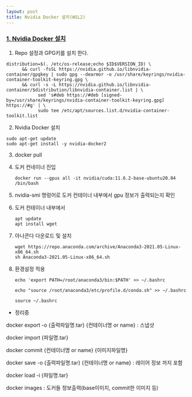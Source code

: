 ```yaml
---
layout: post
title: Nvidia Docker 설치(WSL2)
---
```


### [1. Nvidia Docker 설치](https://lolz0309.tistory.com/8#--%--Nvidia%--Docker%--%EC%--%A-%EC%B-%--)

1) Repo 설정과 GPG키를 설치 한다.

```shell
distribution=$(. /etc/os-release;echo $ID$VERSION_ID) \
      && curl -fsSL https://nvidia.github.io/libnvidia-container/gpgkey | sudo gpg --dearmor -o /usr/share/keyrings/nvidia-container-toolkit-keyring.gpg \
      && curl -s -L https://nvidia.github.io/libnvidia-container/$distribution/libnvidia-container.list | \
            sed 's#deb https://#deb [signed-by=/usr/share/keyrings/nvidia-container-toolkit-keyring.gpg] https://#g' | \
            sudo tee /etc/apt/sources.list.d/nvidia-container-toolkit.list
```

2) Nvidia Docker 설치

```shell
sudo apt-get update
sudo apt-get install -y nvidia-docker2
```



3. docker pull

   

4. 도커 컨네이너 진입
   ```
   docker run --gpus all -it nvidia/cuda:11.6.2-base-ubuntu20.04 /bin/bash
   ```
   

5. nvidia-smi 명렁어로 도커 컨테이너 내부에서 gpu 정보가 출력되는지 확인

   

6. 도커 컨테이너 내부에서 
   ```
   apt update
   apt install wget
   ```

   
8. 아나콘다 다운로드 및 설치
   ```
   wget https://repo.anaconda.com/archive/Anaconda3-2021.05-Linux-x86_64.sh 
   sh Anaconda3-2021.05-Linux-x86_64.sh 
   ```
   

9. 환경설정 적용

   ```
   echo 'export PATH=/root/anaconda3/bin:$PATH' >> ~/.bashrc
   ```

   ```
   echo "source /root/anaconda3/etc/profile.d/conda.sh" >> ~/.bashrc
   ```

   ```
   source ~/.bashrc
   ```



* 정리중

docker export -o {출력파일명.tar} {컨테이너명 or name} : 스냅샷

docker import {파일명.tar}

docker commit {컨테이너명 or name} {이미지파일명}

docker save -o {출력파일명.tar} {컨테이너명 or name}  : 레이어 정보 까지 포함

docker load -i {파일명.tar}

docker images : 도커들 정보출력(base이미지, commit한 이미지 등)
